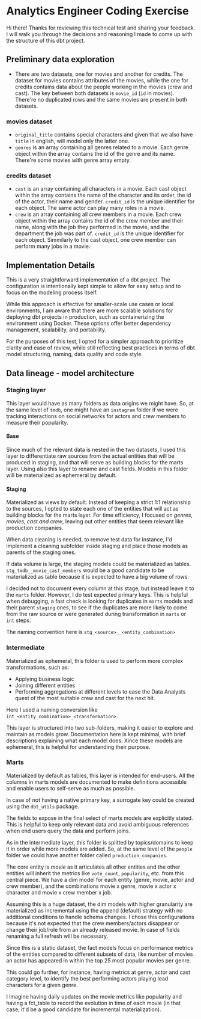 # Analytics Engineer Coding Exercise

Hi there! Thanks for reviewing this technical test and sharing your feedback. I will walk you through the decisions and reasoning I made to come up with the structure of this dbt project.

## Preliminary data exploration

- There are two datasets, one for movies and another for credits. The dataset for movies contains attributes of the movies, while the one for credits contains data about the people working in the movies (crew and cast). The key between both datasets is `movie_id` (`id` in movies). There're no duplicated rows and the same movies are present in both datasets.

### movies dataset
- `original_title` contains special characters and given that we also have `title` in english, will model only the latter one.
- `genres` is an array containing all genres related to a movie. Each genre object within the array contains the id of the genre and its name. There're some movies with genre array empty.

### credits dataset
- `cast` is an array containing all characters in a movie. Each cast object within the array contains the name of the character and its order, the id of the actor, their name and gender. `credit_id` is the unique identifier for each object. The same actor can play many roles in a movie.
- `crew` is an array containing all crew members in a movie. Each crew object within the array contains the id of the crew member and their name, along with the job they performed in the movie, and the department the job was part of. `credit_id` is the unique identifier for each object. Simmilarly to the cast object, one crew member can perform many jobs in a movie.

## Implementation Details

This is a very straightforward implementation of a dbt project. The configuration is intentionally kept simple to allow
for easy setup and to focus on the modeling process itself.

While this approach is effective for smaller-scale use cases or local environments, I am aware that there are more scalable solutions for deploying dbt projects in production, such as containerizing the environment using Docker. These options offer better dependency management, scalability, and portability.

For the purposes of this test, I opted for a simpler approach to prioritize clarity and ease of review, while still reflecting best practices in terms of dbt model structuring, naming, data quality and code style.

## Data lineage - model architecture

### Staging layer

This layer would have as many folders as data origins we might have.
So, at the same level of `tmdb`, one might have an `instagram` folder if we were tracking interactions on social networks for actors and crew members to measure their popularity.

#### Base

Since much of the relevant data is nested in the two datasets, I used this layer to differentiate raw sources from the actual entities that will be produced in staging, and that will serve as building blocks for the marts layer. Using also this layer to rename and cast fields. Models in this folder will be materialized as ephemeral by default.

#### Staging

Materialized as views by default. Instead of keeping a strict 1:1 relationship to the sources, I opted to state each one of the entities that will act as building blocks for the marts layer. For time efficiency, I focused on *genres, movies, cast and crew*, leaving out other entities that seem relevant like production companies.

When data cleaning is needed, to remove test data for instance, I'd implement a cleaning subfolder inside staging and place those models as parents of the staging ones.

If data volume is large, the staging models could be materialized as tables. `stg_tmdb__movie_cast_members`
would be a good candidate to be materialized as table because it is expected to have a big volume of rows.

I decided not to document every column at this stage, but instead leave it to the `marts` folder. However, I do test expected primary keys. This is helpful when debugging, a fast check is looking for duplicates in `marts` models and their parent `staging` ones, to see if the duplicates are more likely to come from the raw source or were generated during transformation in `marts` or `int` steps.

The naming convention here is `stg_<source>__<entity_combination>`

### Intermediate

Materialized as ephemeral, this folder is used to perform more complex transformations, such as:
- Applying business logic
- Joining different entities
- Performing aggregations at different levels to ease the Data Analysts quest of the most suitable crew and cast for the next hit.

Here I used a naming conversion like `int_<entity_combination>_<transformation>`.

This layer is structured into two sub-folders, making it easier to explore and maintain as models grow. Documentation here is kept minimal, with brief descriptions explaining what each model does. Xince these models are ephemeral, this is helpful for understanding their purpose.

### Marts

Materialized by default as tables, this layer is intended for end-users.
All the columns in marts models are documented to make definitions accessible and enable users to self-serve as much as possible.

In case of not having a native primary key, a surrogate key could be created using the `dbt_utils` package.

The fields to expose in the final select of marts models are explicitly stated. This is helpful to keep only relevant data and avoid ambiguous references when end users query the data and perform joins.

As in the intermediate layer, this folder is splitted by topics/domains to keep it in order while more models are added. So, at the same level of the `people` folder we could have another folder called `production_companies`.

The core entity is *movie* as it articulates all other entities and the other entities will inherit the metrics like `vote_count`, `popularity`, etc. from this central piece. We have a dim model for each entity (genre, movie, actor and crew member), and the combinations movie x genre, movie x actor x character and movie x crew member x job.

Assuming this is a huge dataset, the dim models with higher granularity are materialized as incremental using the append (default) strategy with no additional conditions to handle schema changes. I chose this
configurations because it's not expected that the crew members/actors disappear or change their job/role
from an already released movie. In case of fields renaming a full refresh will be necessary.

Since this is a static dataset, the fact models focus on performance metrics
of the entities compared to different subsets of data, like number of movies an actor has appeared in within the top 25 most popular movies per genre.

This could go further, for instance, having metrics at genre, actor and cast category level, to identify the best performing actors playing lead characters for a given genre.

I imagine having daily updates on the movie metrics like popularity and having a fct_table to record the evolution in time of each movie (in that case, it'd be a good candidate for incremental materialization).